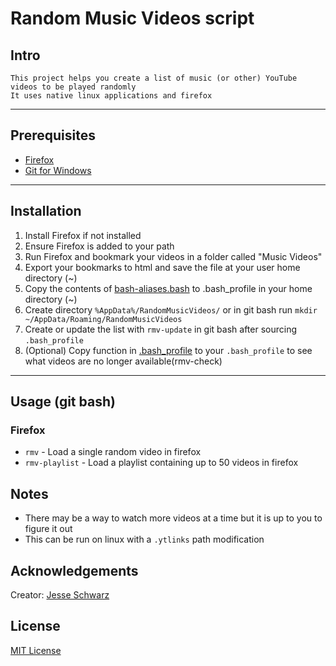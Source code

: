# Random Music Videos script

## Intro
    This project helps you create a list of music (or other) YouTube videos to be played randomly
    It uses native linux applications and firefox
----------
## Prerequisites
* [Firefox](https://www.mozilla.org/en-US/firefox/)
* [Git for Windows](https://git-scm.com/)
----------
## Installation
1. Install Firefox if not installed
2. Ensure Firefox is added to your path
3. Run Firefox and bookmark your videos in a folder called "Music Videos"
4. Export your bookmarks to html and save the file at your user home directory (~)
5. Copy the contents of [bash-aliases.bash](/bash-aliases.bash) to .bash_profile in your home directory (~)
6. Create directory `%AppData%/RandomMusicVideos/` or in git bash run `mkdir ~/AppData/Roaming/RandomMusicVideos`
7. Create or update the list with `rmv-update` in git bash after sourcing `.bash_profile`
8. (Optional) Copy function in [.bash_profile](/.bash_profile) to your `.bash_profile` to see what videos are no longer available(rmv-check)
----------
## Usage (git bash)
### Firefox
* `rmv` - Load a single random video in firefox
* `rmv-playlist` - Load a playlist containing up to 50 videos in firefox
## Notes 
* There may be a way to watch more videos at a time but it is up to you to figure it out
* This can be run on linux with a `.ytlinks` path modification 
## Acknowledgements
Creator: [Jesse Schwarz](mailto:jesseschwarz0@gmail.com)
## License
[MIT License](LICENSE)